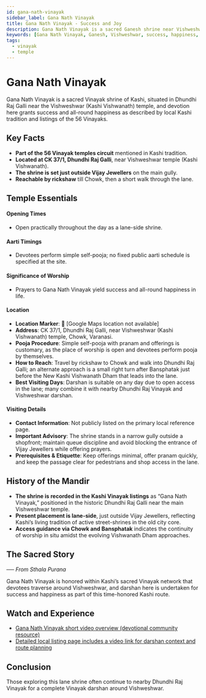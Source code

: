 ```yaml
---
id: gana-nath-vinayak
sidebar_label: Gana Nath Vinayak
title: Gana Nath Vinayak - Success and Joy
description: Gana Nath Vinayak is a sacred Ganesh shrine near Vishweshwar temple, granting success and all-round happiness.
keywords: [Gana Nath Vinayak, Ganesh, Vishweshwar, success, happiness, Dhundhi Raj Galli]
tags:
  - vinayak
  - temple
---
```


# Gana Nath Vinayak

Gana Nath Vinayak is a sacred Vinayak shrine of Kashi, situated in Dhundhi Raj Galli near the Vishweshwar (Kashi Vishwanath) temple, and devotion here grants success and all-round happiness as described by local Kashi tradition and listings of the 56 Vinayaks.

## Key Facts

* **Part of the 56 Vinayak temples circuit** mentioned in Kashi tradition.
* **Located at CK 37/1, Dhundhi Raj Galli**, near Vishweshwar temple (Kashi Vishwanath).
* **The shrine is set just outside Vijay Jewellers** on the main gully.
* **Reachable by rickshaw** till Chowk, then a short walk through the lane.

## Temple Essentials

#### Opening Times
* Open practically throughout the day as a lane-side shrine.

#### Aarti Timings
* Devotees perform simple self-pooja; no fixed public aarti schedule is specified at the site.

#### Significance of Worship
* Prayers to Gana Nath Vinayak yield success and all-round happiness in life.

#### Location
* **Location Marker**: 📍 [Google Maps location not available]
* **Address**: CK 37/1, Dhundhi Raj Galli, near Vishweshwar (Kashi Vishwanath) temple, Chowk, Varanasi.
* **Pooja Procedure**: Simple self-pooja with pranam and offerings is customary, as the place of worship is open and devotees perform pooja by themselves.
* **How to Reach**: Travel by rickshaw to Chowk and walk into Dhundhi Raj Galli; an alternate approach is a small right turn after Bansphatak just before the New Kashi Vishwanath Dham that leads into the lane.
* **Best Visiting Days**: Darshan is suitable on any day due to open access in the lane; many combine it with nearby Dhundhi Raj Vinayak and Vishweshwar darshan.

#### Visiting Details
* **Contact Information**: Not publicly listed on the primary local reference page.
* **Important Advisory**: The shrine stands in a narrow gully outside a shopfront; maintain queue discipline and avoid blocking the entrance of Vijay Jewellers while offering prayers.
* **Prerequisites & Etiquette**: Keep offerings minimal, offer pranam quickly, and keep the passage clear for pedestrians and shop access in the lane.

## History of the Mandir

* **The shrine is recorded in the Kashi Vinayak listings** as “Gana Nath Vinayak,” positioned in the historic Dhundhi Raj Galli near the main Vishweshwar temple.
* **Present placement is lane-side**, just outside Vijay Jewellers, reflecting Kashi’s living tradition of active street-shrines in the old city core.
* **Access guidance via Chowk and Bansphatak** indicates the continuity of worship in situ amidst the evolving Vishwanath Dham approaches.

## The Sacred Story

_── From Sthala Purana_

Gana Nath Vinayak is honored within Kashi’s sacred Vinayak network that devotees traverse around Vishweshwar, and darshan here is undertaken for success and happiness as part of this time-honored Kashi route.

## Watch and Experience

* [Gana Nath Vinayak short video overview (devotional community resource)](https://www.youtube.com/shorts/m8Q1QMNoynE)
* [Detailed local listing page includes a video link for darshan context and route planning](http://varanasitemples.in/vinayak-temples/gana-nath-vinayak/)

## Conclusion

Those exploring this lane shrine often continue to nearby Dhundhi Raj Vinayak for a complete Vinayak darshan around Vishweshwar.